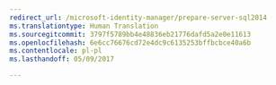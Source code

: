 ```yaml
---
redirect_url: /microsoft-identity-manager/prepare-server-sql2014
ms.translationtype: Human Translation
ms.sourcegitcommit: 3797f5789bb4e48836eb21776dafd5a2e0e11613
ms.openlocfilehash: 6e6cc76676cd72e4dc9c6135253bffbcbce40a6b
ms.contentlocale: pl-pl
ms.lasthandoff: 05/09/2017

---
```


